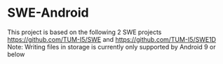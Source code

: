 # SWE-Android
This project is based on the following 2 SWE projects
https://github.com/TUM-I5/SWE and
https://github.com/TUM-I5/SWE1D
Note: Writing files in storage is currently only supported by Android 9 or below
